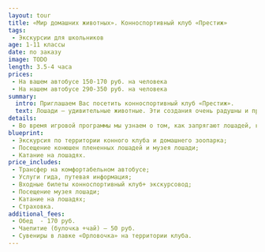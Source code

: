 ```yaml
---
layout: tour
title: «Мир домашних животных». Конноспортивный клуб «Престиж»
tags:
 - Экскурсии для школьников
age: 1-11 классы
date: по заказу
image: TODO
length: 3.5-4 часа
prices:
 - На вашем автобусе 150-170 руб. на человека
 - На нашем автобусе 290-350 руб. на человека 		
summary:
  intro: Приглашаем Вас посетить конноспортивный клуб «Престиж».
  text: Лошади – удивительные животные. Эти создания очень радушны и преданны, у них прекрасная память. А главное, катание на лошадях приносит огромную пользу здоровью. Они помогают нашему телу расслабиться, общение с ними поддерживает тонус нашего тела. Психологи утверждают, что человек чувствует себя увереннее, избавляется  от своих комплексов, управляя таким сильным и крупным животным.
details:
 - Во время игровой программы мы узнаем о том, как запрягают лошадей, как управляют ими, как и чем их кормят, как подковывают. Мы посетим конюшни племенных лошадей и домашний зоопарк, где увидим козочек, курочек, кроликов, овечек, индюшек и хрюшек. Также, совершим экскурсию по территории клуба и в музей лошади. И, конечно, каждый сможет ПОКАТАТЬСЯ на лошади!
blueprint:
 - Экскурсия по территории конного клуба и домашнего зоопарка;
 - Посещение конюшен плененных лошадей и музея лошади;
 - Катание на лошадях.
price_includes:
 - Трансфер на комфортабельном автобусе;
 - Услуги гида, путевая информация;
 - Входные билеты конноспортивный клуб+ экскурсовод;
 - Посещение музея лошади;
 - Катание на лошадях;
 - Страховка.
additional_fees:
 - Обед  - 170 руб.
 - Чаепитие (булочка +чай) – 50 руб.
 - Сувениры в лавке «Орловочка» на территории клуба.
---
```

